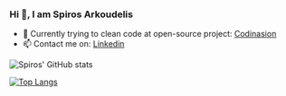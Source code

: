 ### Hi 👋, I am Spiros Arkoudelis
- 🔭 Currently trying to clean code at open-source project: [Codinasion](https://github.com/codinasion)
- 📫 Contact me on: [Linkedin](https://www.linkedin.com/in/spiros-arkoudelis/)


![Spiros' GitHub stats](https://github-readme-stats.vercel.app/api?username=SpirosArk&show_icons=true&theme=tokyonight&count_private=true&hide=stars,issues)


[![Top Langs](https://github-readme-stats.vercel.app/api/top-langs/?username=SpirosArk&hide=Haskell,Prolog)](https://github.com/SpirosArk/github-readme-stats)


<!--
**SpirosArk/SpirosArk** is a ✨ _special_ ✨ repository because its `README.md` (this file) appears on your GitHub profile.

Here are some ideas to get you started:

- 🔭 I’m currently working on ...
- 🌱 I’m currently learning ...
- 👯 I’m looking to collaborate on ...
- 🤔 I’m looking for help with ...
- 💬 Ask me about ...
- 📫 How to reach me: ...
- 😄 Pronouns: ...
- ⚡ Fun fact: ...
-->

